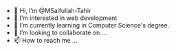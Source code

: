 - 👋 Hi, I’m @MSaifullah-Tahir
- 👀 I’m interested in web development
- 🌱 I’m currently learning in Computer Science's degree. 
- 💞️ I’m looking to collaborate on ...
- 📫 How to reach me ...

<!---
MSaifullah-Tahir/MSaifullah-Tahir is a ✨ special ✨ repository because its `README.md` (this file) appears on your GitHub profile.
You can click the Preview link to take a look at your changes.
--->
